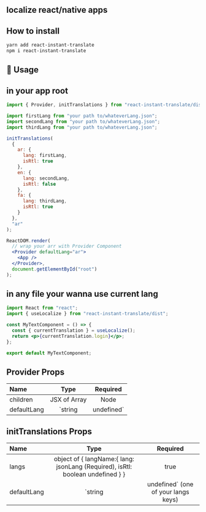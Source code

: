 ## localize react/native apps

## How to install

```sh
yarn add react-instant-translate
npm i react-instant-translate
```

## 🔨 Usage

## in your app root

```jsx
import { Provider, initTranslations } from "react-instant-translate/dist";

import firstLang from "your path to/whateverLang.json";
import secondLang from "your path to/whateverLang.json";
import thirdLang from "your path to/whateverLang.json";

initTranslations(
  {
    ar: {
      lang: firstLang,
      isRtl: true
    },
    en: {
      lang: secondLang,
      isRtl: false
    },
    fa: {
      lang: thirdLang,
      isRtl: true
    }
  },
  "ar"
);

ReactDOM.render(
  // wrap your arr with Provider Component
  <Provider defaultLang="ar">
    <App />
  </Provider>,
  document.getElementById("root")
);
```

## in any file your wanna use current lang

```jsx
import React from "react";
import { useLocalize } from "react-instant-translate/dist";

const MyTextComponent = () => {
  const { currentTranslation } = useLocalize();
  return <p>{currentTranslation.login}</p>;
};

export default MyTextComponent;
```

## Provider Props

| Name        |         Type         | Required |
| :---------- | :------------------: | :------: |
| children    |     JSX of Array     |   Node   | true |
| defaultLang | `string | undefined` |  false   |

## initTranslations Props

| Name        |                                      Type                                      | Required |
| :---------- | :----------------------------------------------------------------------------: | :------: |
| langs       | object of { langName:{ lang: jsonLang (Required), isRtl: boolean undefined } } |   true   |
| defaultLang |                 `string | undefined` (one of your langs keys)                  |  false   |
